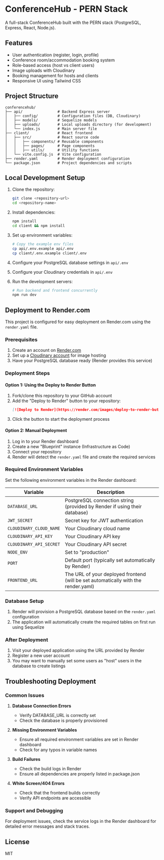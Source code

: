 # ConferenceHub - PERN Stack

A full-stack ConferenceHub built with the PERN stack (PostgreSQL, Express, React, Node.js).

## Features

- User authentication (register, login, profile)
- Conference room/accommodation booking system
- Role-based access (host vs client users)
- Image uploads with Cloudinary
- Booking management for hosts and clients
- Responsive UI using Tailwind CSS

## Project Structure

```
conferencehub/
├── api/                # Backend Express server
│   ├── config/         # Configuration files (DB, Cloudinary)
│   ├── models/         # Sequelize models
│   ├── uploads/        # Local uploads directory (for development)
│   └── index.js        # Main server file
├── client/             # React frontend
│   ├── src/            # React source code
│   │   ├── components/ # Reusable components
│   │   ├── pages/      # Page components
│   │   ├── utils/      # Utility functions
│   └── vite.config.js  # Vite configuration
├── render.yaml         # Render deployment configuration
└── package.json        # Project dependencies and scripts
```

## Local Development Setup

1. Clone the repository:
   ```bash
   git clone <repository-url>
   cd <repository-name>
   ```

2. Install dependencies:
   ```bash
   npm install
   cd client && npm install
   ```

3. Set up environment variables:
   ```bash
   # Copy the example env files
   cp api/.env.example api/.env
   cp client/.env.example client/.env
   ```

4. Configure your PostgreSQL database settings in `api/.env`

5. Configure your Cloudinary credentials in `api/.env`

6. Run the development servers:
   ```bash
   # Run backend and frontend concurrently
   npm run dev
   ```

## Deployment to Render.com

This project is configured for easy deployment on Render.com using the `render.yaml` file.

### Prerequisites

1. Create an account on [Render.com](https://render.com/)
2. Set up a [Cloudinary account](https://cloudinary.com/) for image hosting
3. Have your PostgreSQL database ready (Render provides this service)

### Deployment Steps

#### Option 1: Using the Deploy to Render Button

1. Fork/clone this repository to your GitHub account
2. Add the "Deploy to Render" button to your repository:
   ```markdown
   [![Deploy to Render](https://render.com/images/deploy-to-render-button.svg)](https://render.com/deploy)
   ```
3. Click the button to start the deployment process

#### Option 2: Manual Deployment

1. Log in to your Render dashboard
2. Create a new "Blueprint" instance (Infrastructure as Code)
3. Connect your repository
4. Render will detect the `render.yaml` file and create the required services

### Required Environment Variables

Set the following environment variables in the Render dashboard:

| Variable | Description |
|----------|-------------|
| `DATABASE_URL` | PostgreSQL connection string (provided by Render if using their database) |
| `JWT_SECRET` | Secret key for JWT authentication |
| `CLOUDINARY_CLOUD_NAME` | Your Cloudinary cloud name |
| `CLOUDINARY_API_KEY` | Your Cloudinary API key |
| `CLOUDINARY_API_SECRET` | Your Cloudinary API secret |
| `NODE_ENV` | Set to "production" |
| `PORT` | Default port (typically set automatically by Render) |
| `FRONTEND_URL` | The URL of your deployed frontend (will be set automatically with the render.yaml) |

### Database Setup

1. Render will provision a PostgreSQL database based on the `render.yaml` configuration
2. The application will automatically create the required tables on first run using Sequelize

### After Deployment

1. Visit your deployed application using the URL provided by Render
2. Register a new user account
3. You may want to manually set some users as "host" users in the database to create listings

## Troubleshooting Deployment

### Common Issues

1. **Database Connection Errors**
   - Verify DATABASE_URL is correctly set
   - Check the database is properly provisioned

2. **Missing Environment Variables**
   - Ensure all required environment variables are set in Render dashboard
   - Check for any typos in variable names

3. **Build Failures**
   - Check the build logs in Render
   - Ensure all dependencies are properly listed in package.json

4. **White Screen/404 Errors**
   - Check that the frontend builds correctly
   - Verify API endpoints are accessible

### Support and Debugging

For deployment issues, check the service logs in the Render dashboard for detailed error messages and stack traces.

## License

MIT
